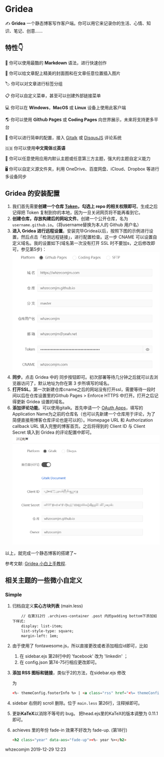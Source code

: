 #  Gridea 

✍️ **Gridea** 一个静态博客写作客户端。你可以用它来记录你的生活、心情、知识、笔记、创意......

## 特性👇

📝 你可以使用最酷的 **Markdown** 语法，进行快速创作

🌉 你可以给文章配上精美的封面图和在文章任意位置插入图片

🏷️ 你可以对文章进行标签分组

📋 你可以自定义菜单，甚至可以创建外部链接菜单

💻 你可以在 **Windows**，**MacOS** 或 **Linux** 设备上使用此客户端

🌎 你可以使用 **𝖦𝗂𝗍𝗁𝗎𝖻 𝖯𝖺𝗀𝖾𝗌** 或 **Coding Pages** 向世界展示，未来将支持更多平台

💬 你可以进行简单的配置，接入 [Gitalk](https://github.com/gitalk/gitalk) 或 [DisqusJS](https://github.com/SukkaW/DisqusJS) 评论系统

🇬🇧 你可以使用**中文简体**或**英语**

🌁 你可以任意使用应用内默认主题或任意第三方主题，强大的主题自定义能力

🖥 你可以自定义源文件夹，利用 OneDrive、百度网盘、iCloud、Dropbox 等进行多设备同步



## Gridea 的安装配置

1. 我们首先需要**创建一个仓库 [Token](https://github.com/settings/tokens)，勾选上 repo 的相关权限即可**。生成之后记得把 Token 复制到你的本地，因为一旦关闭网页将不能再看到它。
2. **创建仓库，存放构建后的网站文件**。创建一个公开仓库，名为 `username.github.io`。（将username替换为本人的 Github 用户名）
3. **进入 Gridea 进行远程设置**。安装完毕Gridea以后，按照下图的示例进行设置，然后点击「检测远程链接」，进行配置检查。这一步 CNAME 可以设置自定义域名。我的设置如下(域名第一次没有打开 SSL 时不要加s，之后修改即可，参见第5步)：
   ![](Gridea-1.png)
4. **同步**。点击 Gridea 中的 同步按钮即可。初次部署等待几分钟之后就可以去浏览器访问了，默认地址为你在第 3 步所填写的域名。
5. **打开SSL**。第一次新建仓库cname之后的网站没有打开ssl，需要等待一段时间以后在仓库设置里的Github Pages > Enforce HTTPS  中打开。打开之后记得更新 Gridea 设置的域名。
6. **添加评论功能**。可以使用gitalk。首先申请一个 [OAuth Apps](https://github.com/settings/developers)，填写的Application Name为之前的仓库名（也可以先新建一个仓库用于评论，为了简便直接用博客仓库评论也是可以的）。Homepage URL 和 Authorization callback URL 填入完整的博客首页。之后将得到的 Client ID 与 Client Secret 填入到 Gridea 的评论配置中即可。
   ![Gridea-2](Gridea-2.png)

以上，就完成一个静态博客的搭建了~

参考文献: [Gridea 小白上手教程](https://fehey.com/post/hve-notes-start/).



## 相关主题的一些微小自定义

### Simple

1. 归档自定义**实心方块列表** (main.less)

   ```less
       // 在第312行 .archives-container .post 内的padding bottom下添加如下样式:
       display: list-item;
       list-style-type: square;
       margin-left: 1em;
   ```

2. 由于使用了 fontawesome.js，所以直接更改或者添加相应id即可，比如

   1. 在 sidebar.ejs 第28行中的 'facebook' 改为 'linkedin' ；
   2. 在 config.json 第74-75行相应更改即可。
   
3. **添加 RSS 图标和链接**，类似于2的方法，在sidebar.ejs 修改 <div class="site-footer"> 为

   ```html
   <%- themeConfig.footerInfo %> | <a class="rss" href="<%= themeConfig.domain %>/atom.xml" target="_blank"><i class="fas fa-rss"></i></a>
   ```

4. sidebar 右侧的 scroll 删除。位于 `main.less` 第26行，注释掉即可。

5. 更新**KaTeX**以消除不等号的 bug。 把head.ejs里的KaTeX的版本调整为 0.11.1 即可。

6. achieves 里的年份 fade-in 效果不好改为 fade-up. (第18行)

   ``` html
   <h2 class="year" data-aos="fade-up"><%- year %></h2>
   ```

   

    

   



whzecomjm
2019-12-29 12:23